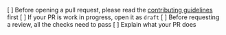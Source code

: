 [ ] Before opening a pull request, please read the [contributing guidelines](https://github.com/javaswapdevelopment/java-uikit/blob/master/CONTRIBUTING.md) first
[ ] If your PR is work in progress, open it as `draft`
[ ] Before requesting a review, all the checks need to pass
[ ] Explain what your PR does
